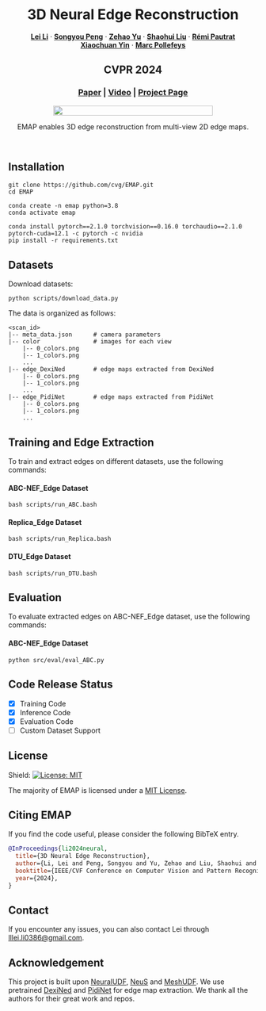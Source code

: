 <p align="center">
  <h1 align="center">3D Neural Edge Reconstruction</h1>
  <p align="center">
    <a href="https://github.com/rayeeli/"><strong>Lei Li</strong></a>
    ·
    <a href="https://pengsongyou.github.io/"><strong>Songyou Peng</strong></a>
    ·
    <a href="https://niujinshuchong.github.io/"><strong>Zehao Yu</strong></a>
    ·
    <a href="http://b1ueber2y.me/"><strong>Shaohui Liu</strong></a>
    ·
    <a href="https://rpautrat.github.io/"><strong>Rémi Pautrat</strong></a>
    <br>
    <a href=""><strong>Xiaochuan Yin</strong></a>
    ·
    <a href="https://people.inf.ethz.ch/pomarc/"><strong>Marc Pollefeys</strong></a>
  </p>
  <h2 align="center">CVPR 2024</h2>
  <h3 align="center"><a href="https://arxiv.org/pdf/2405.19295">Paper</a> | <a href="https://youtu.be/ONXfu2b4Nug">Video</a> | <a href="https://neural-edge-map.github.io/">Project Page</a></h3>
</p>

<p align="center" style="display: flex; justify-content: center;">
  <img src="./media/replica.gif" style="width: 80%;" />
</p>

<p align="center">
EMAP enables 3D edge reconstruction from multi-view 2D edge maps.  
</p>
<br>

## Installation

```
git clone https://github.com/cvg/EMAP.git
cd EMAP

conda create -n emap python=3.8
conda activate emap

conda install pytorch==2.1.0 torchvision==0.16.0 torchaudio==2.1.0 pytorch-cuda=12.1 -c pytorch -c nvidia
pip install -r requirements.txt
```

## Datasets
Download datasets:
```
python scripts/download_data.py 
```
The data is organized as follows:

```
<scan_id>
|-- meta_data.json      # camera parameters
|-- color               # images for each view
    |-- 0_colors.png
    |-- 1_colors.png
    ...
|-- edge_DexiNed        # edge maps extracted from DexiNed
    |-- 0_colors.png
    |-- 1_colors.png
    ...
|-- edge_PidiNet        # edge maps extracted from PidiNet
    |-- 0_colors.png
    |-- 1_colors.png
    ...
```

## Training and Edge Extraction
To train and extract edges on different datasets, use the following commands:

#### ABC-NEF_Edge Dataset
```
bash scripts/run_ABC.bash
```

#### Replica_Edge Dataset
```
bash scripts/run_Replica.bash
```

#### DTU_Edge Dataset
```
bash scripts/run_DTU.bash
```

## Evaluation
To evaluate extracted edges on ABC-NEF_Edge dataset, use the following commands:

#### ABC-NEF_Edge Dataset
```
python src/eval/eval_ABC.py
```

## Code Release Status
- [x] Training Code
- [x] Inference Code
- [x] Evaluation Code
- [ ] Custom Dataset Support

## License

Shield: [![License: MIT](https://img.shields.io/badge/License-MIT-yellow.svg)](https://opensource.org/licenses/MIT)

The majority of EMAP is licensed under a [MIT License](LICENSE).

## <a name="CitingEMAP"></a>Citing EMAP

If you find the code useful, please consider the following BibTeX entry.

```BibTeX
@InProceedings{li2024neural,
  title={3D Neural Edge Reconstruction},
  author={Li, Lei and Peng, Songyou and Yu, Zehao and Liu, Shaohui and Pautrat, R{\'e}mi and Yin, Xiaochuan and Pollefeys, Marc},
  booktitle={IEEE/CVF Conference on Computer Vision and Pattern Recognition (CVPR)},
  year={2024},
}
```

## Contact
If you encounter any issues, you can also contact Lei through lllei.li0386@gmail.com.

## Acknowledgement

This project is built upon [NeuralUDF](https://github.com/xxlong0/NeuralUDF), [NeuS](https://github.com/Totoro97/NeuS) and [MeshUDF](https://github.com/cvlab-epfl/MeshUDF). We use pretrained [DexiNed](https://github.com/xavysp/DexiNed) and [PidiNet](https://github.com/hellozhuo/pidinet) for edge map extraction. We thank all the authors for their great work and repos.